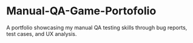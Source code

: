 # Manual-QA-Game-Portofolio
A portfolio showcasing my manual QA testing skills through bug reports, test cases, and UX analysis.
